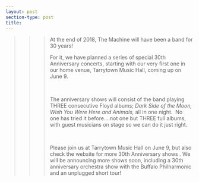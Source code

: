 ```yaml
---
layout: post
section-type: post
title: 
---
```


<blockquote>
<blockquote>
<blockquote>At the end of 2018, The Machine will have been a band for 30 years!
<p>For it, we have planned a series of special 30th Anniversary concerts, starting with our very first one in our home venue, Tarrytown Music Hall, coming up on June 9.</p>

<p>&nbsp;</p>

<p>The anniversary shows will consist of the band playing THREE consecutive Floyd albums;&nbsp;<em>Dark Side of the Moon, Wish You Were Here and Animals,&nbsp;</em>all in one night.&nbsp; No one has tried it before....not one but THREE full albums, with guest musicians on stage so we can do it just right.&nbsp;</p>

<p>&nbsp;</p>

<p>Please join us at Tarrytown Music Hall on June 9, but also check the website for more 30th Anniversary shows .&nbsp;We will be announcing more shows soon, including a 30th anniversary orchestra show with the Buffalo Philharmonic and an unplugged short tour!</p>
</blockquote>
</blockquote>
</blockquote>

